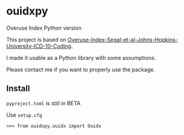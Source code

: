 # ouidxpy

Overuse Index Python version

This project is based on [Overuse-Index-Segal-et-al-Johns-Hopkins-University-ICD-10-Coding](https://github.com/susanmhutfless/Overuse-Index-Segal-et-al-Johns-Hopkins-University-ICD-10-Coding).

I made it usable as a Python library with some assumptions.

Please contact me if you want to properly use the package.

## Install

`pyproject.toml` is still in BETA

Use `setup.cfg`

`>>> from ouidxpy.ouidx import Ouidx`


